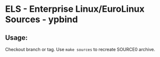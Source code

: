 # ELS - Enterprise Linux/EuroLinux Sources - ypbind
 
## Usage:
  Checkout branch or tag. Use `make sources` to recreate  SOURCE0 archive.
